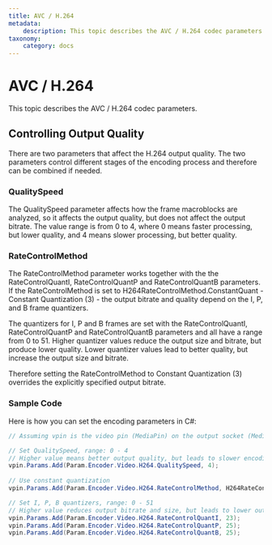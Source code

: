 ```yaml
---
title: AVC / H.264
metadata:
    description: This topic describes the AVC / H.264 codec parameters.
taxonomy:
    category: docs
---
```


# AVC / H.264

This topic describes the AVC / H.264 codec parameters.

## Controlling Output Quality

There are two parameters that affect the H.264 output quality. The two parameters control different stages of the encoding process and therefore can be combined if needed.

### QualitySpeed 

The QualitySpeed parameter affects how the frame macroblocks are analyzed, so it affects the output quality, but does not affect the output bitrate. The value range is from 0 to 4, where 0 means faster processing, but lower quality, and 4 means slower processing, but better quality. 

### RateControlMethod

The RateControlMethod parameter works together with the the RateControlQuantI, RateControlQuantP and RateControlQuantB parameters. If the RateControlMethod is set to H264RateControlMethod.ConstantQuant - Constant Quantization (3) - the output bitrate and quality depend on the I, P, and B frame quantizers. 

The quantizers for I, P and B frames are set with the RateControlQuantI, RateControlQuantP and RateControlQuantB parameters and all have a range from 0 to 51. Higher quantizer values reduce the output size and bitrate, but produce lower quality. Lower quantizer values lead to better quality, but increase the output size and bitrate.

Therefore setting the RateControlMethod to Constant Quantization (3) overrides the explicitly specified output bitrate.

### Sample Code

Here is how you can set the encoding parameters in C#:

``` csharp
// Assuming vpin is the video pin (MediaPin) on the output socket (MediaSocket)

// Set QualitySpeed, range: 0 - 4 
// Higher value means better output quality, but leads to slower encoding 
vpin.Params.Add(Param.Encoder.Video.H264.QualitySpeed, 4);
 
// Use constant quantization
vpin.Params.Add(Param.Encoder.Video.H264.RateControlMethod, H264RateControlMethod.ConstantQuant);

// Set I, P, B quantizers, range: 0 - 51
// Higher value reduces output bitrate and size, but leads to lower output quality 
vpin.Params.Add(Param.Encoder.Video.H264.RateControlQuantI, 23); 
vpin.Params.Add(Param.Encoder.Video.H264.RateControlQuantP, 25);
vpin.Params.Add(Param.Encoder.Video.H264.RateControlQuantB, 25);
```

